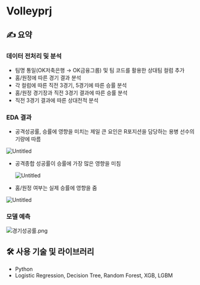 # Volleyprj

## ✍️ 요약

### 데이터 전처리 및 분석

- 팀명 통일(OK저축은행 → OK금융그룹) 및 팀 코드를 활용한 상대팀 컬럼 추가
- 홈/원정에 따른 경기 결과 분석
- 각 컬럼에 따른 직전 3경기, 5경기에 따른 승률 분석
- 홈/원정 경기장과 직전 3경기 결과에 따른 승률 분석
- 직전 3경기 결과에 따른 상대전적 분석

### EDA 결과

- 공격성공률, 승률에 영향을 미치는 제일 큰 요인은 R포지션을 담당하는 용병 선수의 기량에 따름

![Untitled](https://s3-us-west-2.amazonaws.com/secure.notion-static.com/658e2403-bf77-4f64-8d62-5bc99c7959a1/Untitled.png)

- 공격종합 성공률이 승률에 가장 많은 영향을 미침
    
    ![Untitled](https://s3-us-west-2.amazonaws.com/secure.notion-static.com/556d062c-a758-43ff-b982-7ab068c3c8e3/Untitled.png)
    
- 홈/원정 여부는 실제 승률에 영향을 줌

![Untitled](https://s3-us-west-2.amazonaws.com/secure.notion-static.com/22dcff91-3d0c-432c-8f3f-f877f1a20a6f/Untitled.png)

### 모델 예측

![경기성공률.png](https://s3-us-west-2.amazonaws.com/secure.notion-static.com/c563d811-0846-4b7d-b810-7988fe44e649/%EA%B2%BD%EA%B8%B0%EC%84%B1%EA%B3%B5%EB%A5%A0.png)

## 🛠 사용 기술 및 라이브러리

- Python
- Logistic Regression, Decision Tree, Random Forest, XGB, LGBM
